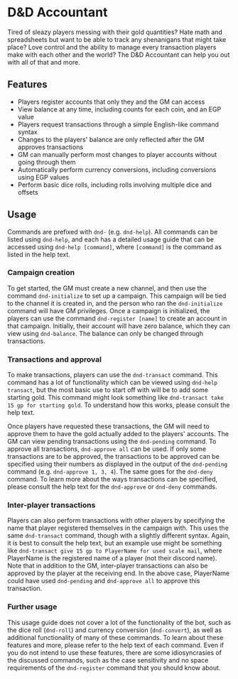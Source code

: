 # D&D Accountant

Tired of sleazy players messing with their gold quantities? Hate math and spreadsheets but want to be able to track any shenanigans that might take place? Love control and the ability to manage every transaction players make with each other and the world? The D&D Accountant can help you out with all of that and more.

## Features
- Players register accounts that only they and the GM can access
- View balance at any time, including counts for each coin, and an EGP value
- Players request transactions through a simple English-like command syntax
- Changes to the players' balance are only reflected after the GM approves transactions
- GM can manually perform most changes to player accounts without going through them
- Automatically perform currency conversions, including conversions using EGP values
- Perform basic dice rolls, including rolls involving multiple dice and offsets

## Usage
Commands are prefixed with `dnd-` (e.g. `dnd-help`). All commands can be listed using `dnd-help`, and each has a detailed usage guide that can be accessed using `dnd-help [command]`, where `[command]` is the command as listed in the help text. 

### Campaign creation
To get started, the GM must create a new channel, and then use the command `dnd-initialize` to set up a campaign. This campaign will be tied to the channel it is created in, and the person who ran the `dnd-initialize` command will have GM privileges. Once a campaign is initialized, the players can use the command `dnd-register [name]` to create an account in that campaign. Initially, their account will have zero balance, which they can view using `dnd-balance`. The balance can only be changed through transactions.

### Transactions and approval
To make transactions, players can use the `dnd-transact` command. This command has a lot of functionality which can be viewed using `dnd-help transact`, but the most basic use to start off with will be to add some starting gold. This command might look something like `dnd-transact take 15 gp for starting gold`. To understand how this works, please consult the help text.

Once players have requested these transactions, the GM will need to approve them to have the gold actually added to the players' accounts. The GM can view pending transactions using the `dnd-pending` command. To approve all transactions, `dnd-approve all` can be used. If only some transactions are to be approved, the transactions to be approved can be specified using their numbers as displayed in the output of the `dnd-pending` command (e.g. `dnd-approve 1, 3, 4`). The same goes for the `dnd-deny` command. To learn more about the ways transactions can be specified, please consult the help text for the `dnd-approve` or `dnd-deny` commands.

### Inter-player transactions
Players can also perform transactions with other players by specifying the name that player registered themselves in the campaign with. This uses the same `dnd-transact` command, though with a slightly different syntax. Again, it is best to consult the help text, but an example use might be something like `dnd-transact give 15 gp to PlayerName for used scale mail`, where PlayerName is the registered name of a player (not their discord name). Note that in addition to the GM, inter-player transactions can also be approved by the player at the receiving end. In the above case, PlayerName could have used `dnd-pending` and `dnd-approve all` to approve this transaction.

### Further usage
This usage guide does not cover a lot of the functionality of the bot, such as the dice roll (`dnd-roll`) and currency conversion (`dnd-convert`), as well as additional functionality of many of these commands. To learn about these features and more, please refer to the help text of each command. Even if you do not intend to use these features, there are some idiosyncrasies of the discussed commands, such as the case sensitivity and no space requirements of the `dnd-register` command that you should know about.
